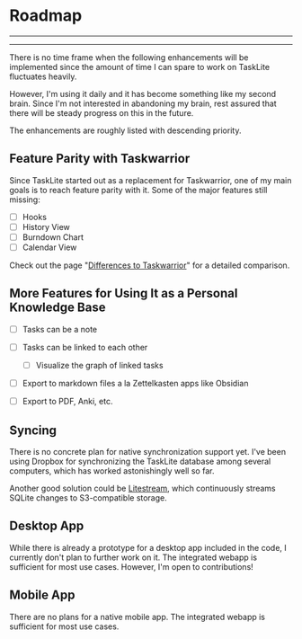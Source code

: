 # Roadmap

---
<!-- toc -->
---

There is no time frame when the following enhancements will be implemented
since the amount of time I can spare to work on TaskLite fluctuates heavily.

However, I'm using it daily and it has become something like my second brain.
Since I'm not interested in abandoning my brain, rest assured that there will
be steady progress on this in the future.

The enhancements are roughly listed with descending priority.


## Feature Parity with Taskwarrior

Since TaskLite started out as a replacement for Taskwarrior,
one of my main goals is to reach feature parity with it.
Some of the major features still missing:

- [ ] Hooks
- [ ] History View
- [ ] Burndown Chart
- [ ] Calendar View

Check out the page "[Differences to Taskwarrior](/differences_taskwarrior)"
for a detailed comparison.


## More Features for Using It as a Personal Knowledge Base

- [ ] Tasks can be a note
- [ ] Tasks can be linked to each other
  - [ ] Visualize the graph of linked tasks
- [ ] Export to markdown files a la Zettelkasten apps like Obsidian
- [ ] Export to PDF, Anki, etc.


## Syncing

There is no concrete plan for native synchronization support yet.
I've been using Dropbox for synchronizing the TaskLite database
among several computers, which has worked astonishingly well so far.

Another good solution could be [Litestream](https://litestream.io),
which continuously streams SQLite changes to S3-compatible storage.


## Desktop App

While there is already a prototype for a desktop app included in the code,
I currently don't plan to further work on it.
The integrated webapp is sufficient for most use cases.
However, I'm open to contributions!


## Mobile App

There are no plans for a native mobile app.
The integrated webapp is sufficient for most use cases.
